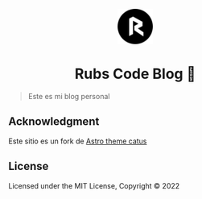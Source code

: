 <p align="center">
  <img alt="Astro Theme Cactus logo" src="./public/r-logo.svg" width="70" />
</p>
<h1 align="center">
  Rubs Code Blog 🚀
</h1>

> Este es mi blog personal

## Acknowledgment

Este sitio es un fork de  [Astro theme catus](https://github.com/chrismwilliams/astro-theme-cactus)

## License

Licensed under the MIT License, Copyright © 2022
